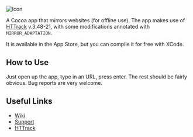 ![Icon](https://github.com/BrunoVandekerkhove/Mirror/blob/master/Documents/icon128x128.png?raw=true)

A Cocoa app that mirrors websites (for offline use). The app makes use of [HTTrack](https://github.com/xroche/httrack) v.3.48-21, with some modifications annotated with `MIRROR_ADAPTATION`.

It is available in the App Store, but you can compile it for free with XCode.

## How to Use

Just open up the app, type in an URL, press enter. The rest should be fairly obvious. Bug reports are very welcome.

## Useful Links

 - [Wiki](https://github.com/BrunoVandekerkhove/Mirror/wiki)
 - [Support](https://github.com/BrunoVandekerkhove/Mirror/wiki/Support)
 - [HTTrack](https://github.com/xroche/httrack)

